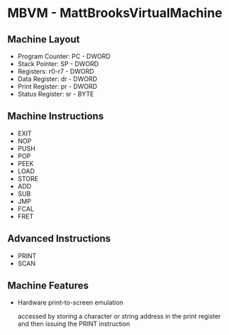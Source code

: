 MBVM - MattBrooksVirtualMachine
===

Machine Layout
---
+ Program Counter: PC - DWORD
+ Stack Pointer: SP - DWORD
+ Registers: r0-r7 - DWORD
+ Data Register: dr - DWORD
+ Print Register: pr - DWORD
+ Status Register: sr - BYTE

Machine Instructions
---
+ EXIT
+ NOP
+ PUSH
+ POP
+ PEEK
+ LOAD
+ STORE
+ ADD
+ SUB
+ JMP
+ FCAL
+ FRET

Advanced Instructions
---
+ PRINT
+ SCAN

Machine Features
--
+ Hardware print-to-screen emulation

    accessed by storing a character or string address in the print register and then issuing the PRINT instruction
